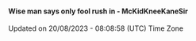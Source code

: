 #### Wise man says only fool rush in - McKidKneeKaneSir
Updated on 20/08/2023 - 08:08:58 (UTC) Time Zone
